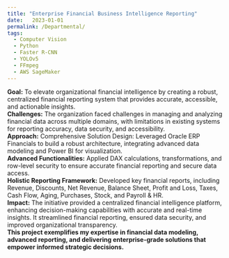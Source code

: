 ```yaml
---
title: "Enterprise Financial Business Intelligence Reporting"
date:   2023-01-01
permalink: /Departmental/
tags:
  - Computer Vision
  - Python
  - Faster R-CNN
  - YOLOv5
  - FFmpeg
  - AWS SageMaker 
---
```


**Goal:** To elevate organizational financial intelligence by creating a robust, centralized financial reporting system that provides accurate, accessible, and actionable insights.
\
**Challenges:** The organization faced challenges in managing and analyzing financial data across multiple domains, with limitations in existing systems for reporting accuracy, data security, and accessibility.
\
**Approach:** Comprehensive Solution Design: Leveraged Oracle ERP Financials to build a robust architecture, integrating advanced data modeling and Power BI for visualization.\
**Advanced Functionalities:** Applied DAX calculations, transformations, and row-level security to ensure accurate financial reporting and secure data access.\
**Holistic Reporting Framework:** Developed key financial reports, including Revenue, Discounts, Net Revenue, Balance Sheet, Profit and Loss, Taxes, Cash Flow, Aging, Purchases, Stock, and Payroll & HR.\
**Impact:** The initiative provided a centralized financial intelligence platform, enhancing decision-making capabilities with accurate and real-time insights. It streamlined financial reporting, ensured data security, and improved organizational transparency.
\
**This project exemplifies my expertise in financial data modeling, advanced reporting, and delivering enterprise-grade solutions that empower informed strategic decisions.**
